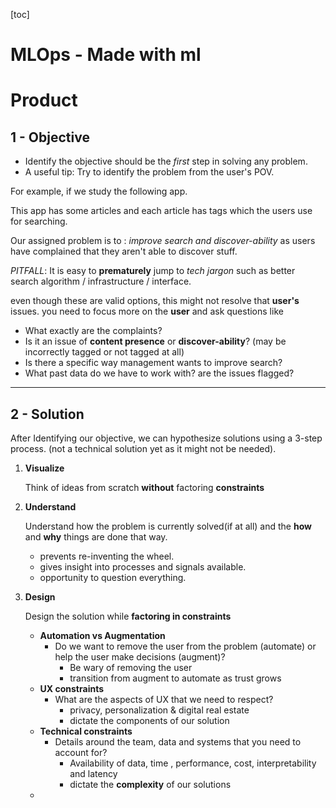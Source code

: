 [toc]

# MLOps - Made with ml

# Product

## 1 - Objective

- Identify the objective should be the *first* step in solving any problem.
- A useful tip: Try to identify the problem from the user's POV.

For example, if we study the following app.

This app has some articles and each article has tags which the users use for searching.

Our assigned problem is to : *improve search and discover-ability* as users have complained that they aren't able to discover stuff.

*PITFALL*: It is easy to **prematurely** jump to *tech jargon* such as better search algorithm / infrastructure / interface.

even though these are valid options, this might not resolve that **user's** issues. you need to focus more on the **user** and ask questions like

- What exactly are the complaints?
- Is it an issue of **content presence** or **discover-ability**? (may be incorrectly tagged or not tagged at all)
- Is there a specific way management wants to improve search?
- What past data do we have to work with? are the issues flagged?

****

##  2 - Solution

After Identifying our objective, we can hypothesize solutions using a 3-step process. (not a technical solution yet as it might not be needed).

1. **Visualize**

   Think of ideas from scratch **without** factoring **constraints**

2. **Understand**

   Understand how the problem is currently solved(if at all) and the **how** and **why** things are done that way.

   - prevents re-inventing the wheel.
   - gives insight into processes and signals available.
   - opportunity to question everything.

3. **Design**

   Design the solution while **factoring in constraints**

   - **Automation vs Augmentation**
     - Do we want to remove the user from the problem (automate) or help the user make decisions (augment)?
       - Be wary of removing the user
       - transition from augment to automate as trust grows
   - **UX constraints**
     - What are the aspects of UX that we need to respect?
       - privacy, personalization & digital real estate
       - dictate the components of our solution
   - **Technical constraints**
     - Details around the team, data and systems that you need to account for?
       - Availability of data, time , performance, cost, interpretability and latency
       - dictate the **complexity** of our solutions
   - 